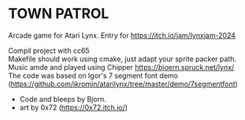 
# TOWN PATROL

Arcade game for Atari Lynx. Entry for https://itch.io/jam/lynxjam-2024

Compil project with cc65 \
Makefile should work using cmake, just adapt your sprite packer path. \
Music amde and played using Chipper https://bjoern.spruck.net/lynx/ \
The code was based on Igor's 7 segment font demo (https://github.com/ikromin/atarilynx/tree/master/demo/7segmentfont)

- Code and bleeps by Bjorn.
- art by 0x72 (https://0x72.itch.io/)